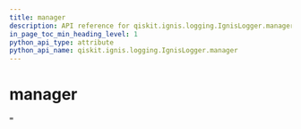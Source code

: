 ```yaml
---
title: manager
description: API reference for qiskit.ignis.logging.IgnisLogger.manager
in_page_toc_min_heading_level: 1
python_api_type: attribute
python_api_name: qiskit.ignis.logging.IgnisLogger.manager
---
```


# manager

<span id="qiskit.ignis.logging.IgnisLogger.manager" />

`=`

